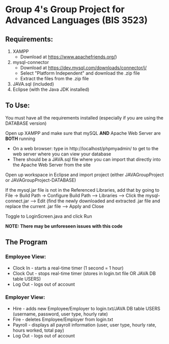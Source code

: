# Group 4's Group Project for Advanced Languages (BIS 3523) #

## Requirements: ##
1. XAMPP
   - Download at https://www.apachefriends.org/)
3. mysql-connector
   - Download at https://dev.mysql.com/downloads/connector/j/
   - Select "Platform Independent" and download the .zip file
   - Extract the files from the .zip file
5. JAVA.sql (included)
6. Eclipse (with the Java JDK installed) 


## To Use: ##
You must have all the requirements installed (especially if you are using the DATABASE version)

Open up XAMPP and make sure that mySQL **AND** Apache Web Server are **BOTH** running
* On a web browser: type in http://localhost/phpmyadmin/ to get to the web server where you can view your database
* There should be a JAVA.sql file where you can import that directly into the Apache Web Server from the site

Open up workspace in Eclipse and import project (either JAVAGroupProject or JAVAGroupProject-DATABASE)

If the mysql.jar file is not in the Referenced Libraries, add that by going to File -> Build Path -> Configure Build Path --> Libraries --> 
Click the mysql-connect.jar --> Edit (find the newly downloaded and extracted .jar file and replace the current .jar file --> Apply and Close

Toggle to LoginScreen.java and click Run

**NOTE: There may be unforeseen issues with this code**


## The Program ##
### Employee View: ###
* Clock In - starts a real-time timer (1 second = 1 hour)
* Clock Out - stops real-time timer (stores in login.txt file OR JAVA DB table USERS)
* Log Out - logs out of account

### Employer View: ###
* Hire - adds new Employee/Employer to login.txt/JAVA DB table USERS (username, password, user type, hourly rate)
* Fire - deletes Employee/Employer from login.txt
* Payroll - displays all payroll information (user, user type, hourly rate, hours worked, total pay)
* Log Out - logs out of account
